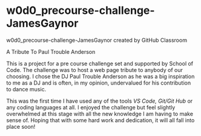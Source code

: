 # w0d0_precourse-challenge-JamesGaynor
w0d0_precourse-challenge-JamesGaynor created by GitHub Classroom

A Tribute To Paul Trouble Anderson

This is a project for a pre course challenge set and supported by School of Code. 
The challenge was to host a web page tribute to anybody of our choosing.
I chose the DJ Paul Trouble Anderson as he was a big inspiration to me as a DJ and is often, in my opinion, undervalued for his contribution to dance music.

This was the first time I have used any of the tools *VS Code, Git/Git Hub* or any coding languages at all. 
I enjoyed the challenge but feel slightly overwhelmed at this stage with all the new knowledge I am having to make sense of. 
Hoping that with some hard work and dedication, it will all fall into place soon!
